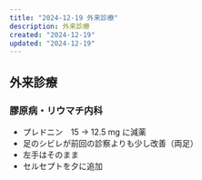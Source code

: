 ```yaml
---
title: "2024-12-19 外来診療"
description: 外来診療
created: "2024-12-19"
updated: "2024-12-19"
---
```


## 外来診療

### 膠原病・リウマチ内科

- プレドニン　15 -> 12.5 mg に減薬
- 足のシビレが前回の診察よりも少し改善（両足）
- 左手はそのまま
- セルセプトを夕に追加


